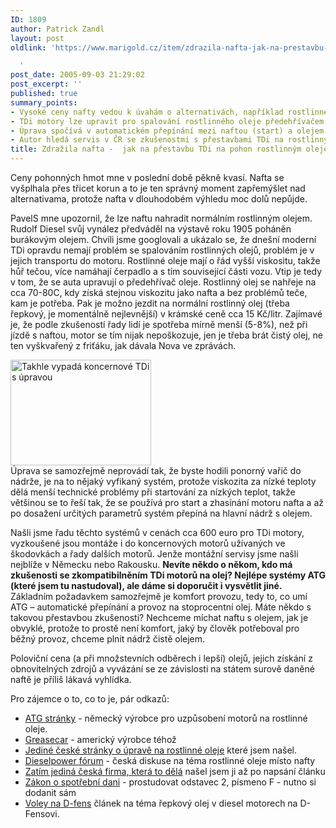 ```yaml
---
ID: 1809
author: Patrick Zandl
layout: post
oldlink: 'https://www.marigold.cz/item/zdrazila-nafta-jak-na-prestavbu-tdi-na-pohon-rostlinnym-olejem

  '
post_date: 2005-09-03 21:29:02
post_excerpt: ''
published: true
summary_points:
- Vysoké ceny nafty vedou k úvahám o alternativách, například rostlinném oleji.
- TDi motory lze upravit pro spalování rostlinného oleje předehřívačem kvůli viskozitě.
- Úprava spočívá v automatickém přepínání mezi naftou (start) a olejem (provoz).
- Autor hledá servis v ČR se zkušenostmi s přestavbami TDi na rostlinný olej.
title: Zdražila nafta -  jak na přestavbu TDi na pohon rostlinným olejem
---
```


<p>Ceny pohonných hmot mne v poslední době pěkně kvasí. Nafta se vyšplhala přes třicet korun a to je ten správný moment zapřemýšlet nad alternativama, protože nafta v dlouhodobém výhledu moc dolů nepůjde. </p>

<p>PavelS mne upozornil, že lze naftu nahradit normálním rostlinným olejem. Rudolf Diesel svůj vynález předváděl na výstavě roku  1905  poháněn burákovým olejem. Chvíli jsme googlovali a ukázalo se, že dnešní moderní TDi  opravdu nemají problém se spalováním rostlinných olejů, problém je v jejich transportu do motoru. Rostlinné oleje mají o řád vyšší viskositu, takže hůř tečou, více namáhají čerpadlo a s tím související části vozu. Vtip je tedy v tom, že se auta upravují o předehřívač oleje. Rostlinný olej se nahřeje na cca 70-80C, kdy získá stejnou viskozitu jako nafta a bez problémů teče, kam je potřeba. Pak je možno jezdit na normální rostlinný olej (třeba řepkový, je momentálně nejlevnější) v krámské ceně cca 15 Kč/litr. Zajímavé je, že podle zkušeností řady lidí je spotřeba mírně menší (5-8%), než při jízdě s naftou, motor se tím nijak nepoškozuje, jen je třeba brát čistý olej, ne ten vyškvařený z friťáku, jak dávala Nova ve zprávách.</p>

<div class="rightbox"><img src="/wp-content/uploads/20050903-tdiprestavba.jpg" alt="Takhle vypadá koncernové TDi s úpravou " width="225" height="169" /></div>Úprava se samozřejmě neprovádí tak, že byste hodili ponorný vařič do nádrže, je na to nějaký vyfikaný systém, protože viskozita za nízké teploty dělá menší technické problémy při startování za nízkých teplot, takže většinou se to řeší tak, že se používá pro start a zhasínání motoru nafta a až po dosažení určitých parametrů systém přepíná na hlavní nádrž s olejem. </p>

<p>Našli jsme řadu těchto systémů v cenách cca 600 euro pro TDi motory, vyzkoušené jsou montáže i do koncernových motorů užívaných ve škodovkách a řady dalších motorů. Jenže montážní servisy jsme našli nejblíže v Německu nebo Rakousku. <strong>Nevíte někdo o někom, kdo má zkušenosti se zkompatibilněním TDi motorů na olej? Nejlépe systémy ATG (které jsem tu nastudoval), ale dáme si doporučit i vysvětlit jiné.</strong> Základním požadavkem samozřejmě je komfort provozu, tedy to, co umí ATG – automatické přepínání a provoz na stoprocentní olej. Máte někdo s takovou přestavbou zkušenosti? Nechceme míchat naftu s olejem, jak je obvyklé, protože to prostě není komfort, jaký by člověk potřeboval pro běžný provoz, chceme plnit nádrž čistě olejem. </p>

<p>Poloviční cena (a při množstevních odběrech i lepší) olejů, jejich získání z obnovitelných zdrojů a vyvázání se ze závislosti na státem surově daněné naftě je příliš lákavá vyhlídka.</p>

<p>Pro zájemce o to, co to je, pár odkazů:</p>

<ul>
<li><a href="http://www.diesel-therm.de/">ATG stránky</a> - německý výrobce pro uzpůsobení motorů na rostlinné oleje.</li>
<li><a href="http://www.greasecar.com">Greasecar</a> - americký výrobce téhož</li>
<li><a href="http://web.quick.cz/goldwafer/domek/Pohon_Repkovy_Olej/drive_your_diesel.htm">Jediné české stránky o úpravě na rostlinné oleje</a> které jsem našel.</li>
<li><a href="http://tdi.dieselpower.cz/forum/viewtopic.php?id=7&amp;t_id=3">Dieselpower fórum</a> - česká diskuse na téma rostlinné oleje místo nafty</li>
<li><a href="http://www.rapidoil.cz/">Zatím jediná česká firma, která to dělá</a> našel jsem ji až po napsání článku</li>
<li><a href="http://business.center.cz/business/pravo/zakony/spotrebnidan/cast2.asp">Zákon o spotřební dani</a> - prostudovat odstavec 2, písmeno F - nutno si dodanit sám</li>
<li><a href="http://www.dfens-cz.com/view.php?cisloclanku=2005090501">Voley na D-fens</a> článek na téma řepkový olej v diesel motorech na D-Fensovi.</li>
</ul>